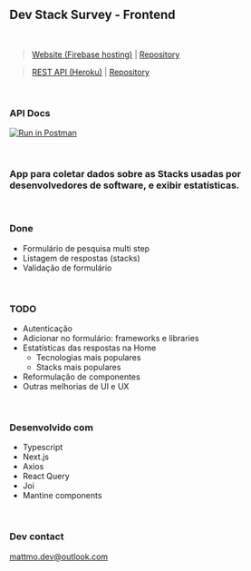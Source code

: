 ## Dev Stack Survey - Frontend ##

</br>

> [Website (Firebase hosting)](https://dev-stack-app-2f7a6.web.app/) |
> [Repository](https://github.com/matt-m-o/dev-stack-frontend-nextjs)

> [REST API (Heroku)](https://dev-stack-api.herokuapp.com/) |
> [Repository](https://github.com/matt-m-o/dev-stack-backend-express)

</br>

### API Docs
[![Run in Postman](https://run.pstmn.io/button.svg)](https://app.getpostman.com/run-collection/4992ae941d0f71b569c6?action=collection%2Fimport#?env%5BDEV-LOCAL%5D=W3sia2V5IjoiQkFTRV9VUkwiLCJ2YWx1ZSI6ImxvY2FsaG9zdDo1MDAwIiwiZW5hYmxlZCI6dHJ1ZSwidHlwZSI6ImRlZmF1bHQiLCJzZXNzaW9uVmFsdWUiOiJsb2NhbGhvc3Q6NTAwMCIsInNlc3Npb25JbmRleCI6MH1d)



</br>

### App para coletar dados sobre as Stacks usadas por desenvolvedores de software, e exibir estatísticas. ###

</br>

### Done ###
* Formulário de pesquisa multi step
* Listagem de respostas (stacks) 
* Validação de formulário 

</br>


### TODO ###
* Autenticação
* Adicionar no formulário: frameworks e libraries
* Estatísticas das respostas na Home
  * Tecnologias mais populares
  * Stacks mais populares
* Reformulação de componentes
* Outras melhorias de UI e UX

</br>


### Desenvolvido com  ###
* Typescript
* Next.js
* Axios
* React Query
* Joi
* Mantine components

</br>

### Dev contact ###
mattmo.dev@outlook.com
